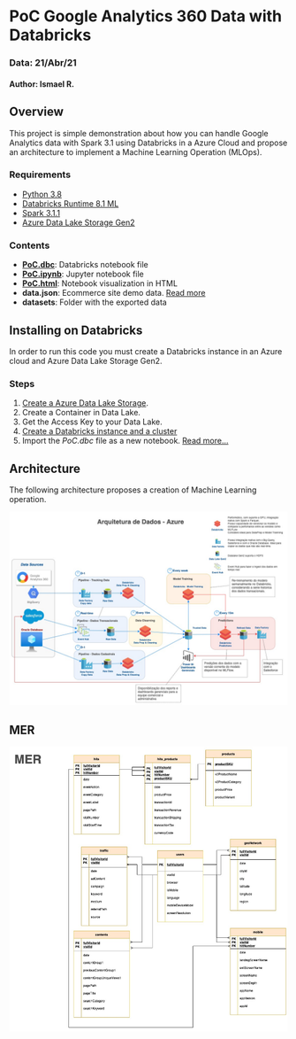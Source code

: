 # PoC Google Analytics 360 Data with Databricks
### Data: 21/Abr/21
#### Author: Ismael R.

## Overview
This project is simple demonstration about how you can handle Google Analytics data with Spark 3.1 using Databricks in a Azure Cloud
and propose an architecture to implement a Machine Learning Operation (MLOps).


### Requirements
- [Python 3.8](https://www.python.org/downloads/release/python-380/)
- [Databricks Runtime 8.1 ML](https://docs.databricks.com/release-notes/runtime/8.1.html)
- [Spark 3.1.1](https://spark.apache.org/docs/latest/)
- [Azure Data Lake Storage Gen2](https://docs.microsoft.com/pt-br/azure/storage/blobs/data-lake-storage-introduction)

### Contents
- **[PoC.dbc](PoC.dbc)**: Databricks notebook file
- **[PoC.ipynb](PoC.ipynb)**: Jupyter notebook file
- **[PoC.html](PoC.html)**: Notebook visualization in HTML
- **data.json**: Ecommerce site demo data. [Read more](https://support.google.com/analytics/answer/7029846?hl=en&ref_topic=9359001)
- **datasets**: Folder with the exported data

## Installing on Databricks
In order to run this code you must create a Databricks instance in an Azure cloud and Azure Data Lake Storage Gen2.

### Steps
1. [Create a Azure Data Lake Storage](https://docs.microsoft.com/pt-br/azure/storage/blobs/create-data-lake-storage-account).
2. Create a Container in Data Lake.
3. Get the Access Key to your Data Lake.
4. [Create a Databricks instance and a cluster](https://docs.microsoft.com/pt-br/azure/databricks/scenarios/quickstart-create-databricks-workspace-portal?tabs=azure-portal)
5. Import the *PoC.dbc* file as a new notebook. [Read more...](https://docs.databricks.com/notebooks/notebooks-manage.html#import-a-notebook)

## Architecture

The following architecture proposes a creation of Machine Learning operation.

![architecture](https://raw.githubusercontent.com/ismaelrodrigues/poc-google-analytics-360/main/architecture.jpg)

## MER

![MER](https://raw.githubusercontent.com/ismaelrodrigues/poc-google-analytics-360/main/MER.jpg)

